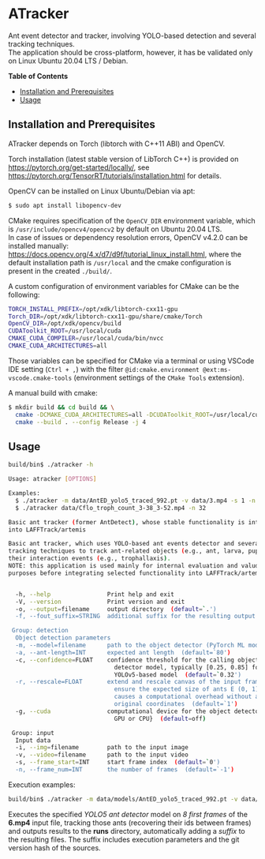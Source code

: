 # ATracker
Ant event detector and tracker, involving YOLO-based detection and several tracking techniques.  
The application should be cross-platform, however, it has be validated only on Linux Ubuntu 20.04 LTS / Debian.

__Table of Contents__
- [Installation and Prerequisites](#installation-and-prerequisites)
- [Usage](#usage)

## Installation and Prerequisites
ATracker depends on Torch (libtorch with C++11 ABI) and OpenCV.

Torch installation (latest stable version of LibTorch C++) is provided on https://pytorch.org/get-started/locally/, see https://pytorch.org/TensorRT/tutorials/installation.html for details.

OpenCV can be installed on Linux Ubuntu/Debian via apt:
```sh
$ sudo apt install libopencv-dev
```
CMake requires specification of the `OpenCV_DIR` environment variable, which is `/usr/include/opencv4/opencv2` by default on Ubuntu 20.04 LTS.  
In case of issues or dependency resolution errors, OpenCV v4.2.0 can be installed manually: https://docs.opencv.org/4.x/d7/d9f/tutorial_linux_install.html, where the default installation path is `/usr/local` and the cmake configuration is present in the created `./build/`.

A custom configuration of environment variables for CMake can be the following:
```sh
TORCH_INSTALL_PREFIX=/opt/xdk/libtorch-cxx11-gpu
Torch_DIR=/opt/xdk/libtorch-cxx11-gpu/share/cmake/Torch
OpenCV_DIR=/opt/xdk/opencv/build
CUDAToolkit_ROOT=/usr/local/cuda
CMAKE_CUDA_COMPILER=/usr/local/cuda/bin/nvcc
CMAKE_CUDA_ARCHITECTURES=all
```
Those variables can be specified for CMake via a terminal or using VSCode IDE setting (`Ctrl + ,`) with the filter `@id:cmake.environment @ext:ms-vscode.cmake-tools` (environment settings of the `CMake Tools` extension).

A manual build with cmake:
```sh
$ mkdir build && cd build && \
  cmake -DCMAKE_CUDA_ARCHITECTURES=all -DCUDAToolkit_ROOT=/usr/local/cuda -DCMAKE_CUDA_COMPILER=/usr/local/cuda/bin/nvcc -DOpenCV_DIR=/opt/xdk/opencv/build -DTORCH_INSTALL_PREFIX=/opt/xdk/libtorch-cxx11-gpu -DTorch_DIR=/opt/xdk/libtorch-cxx11-gpu/share/cmake/Torch .. && \
  cmake --build . --config Release -j 4
```

## Usage

```sh
build/bin$ ./atracker -h

Usage: atracker [OPTIONS]

Examples:
  $ ./atracker -m data/AntED_yolo5_traced_992.pt -v data/3.mp4 -s 1 -n 8
  $ ./atracker data/Cflo_troph_count_3-38_3-52.mp4 -n 32

Basic ant tracker (former AntDetect), whose stable functionality is integrated
into LAFFTrack/artemis

Basic ant tracker, which uses YOLO-based ant events detector and several
tracking techniques to track ant-related objects (e.g., ant, larva, pupa) and
their interaction events (e.g., trophallaxis).
NOTE: this application is used mainly for internal evaluation and valudation
purposes before integrating selected functionality into LAFFTrack/artemis.


  -h, --help                Print help and exit
  -V, --version             Print version and exit
  -o, --output=filename     output directory  (default=`.')
  -f, --fout_suffix=STRING  additional suffix for the resulting output files

 Group: detection
  Object detection parameters
  -m, --model=filename      path to the object detector (PyTorch ML model)
  -a, --ant-length=INT      expected ant length  (default=`80')
  -c, --confidence=FLOAT    confidence threshold for the calling object
                              detector model, typically [0.25, 0.85] for a
                              YOLOv5-based model  (default=`0.32')
  -r, --rescale=FLOAT       extend and rescale canvas of the input frames to
                              ensure the expected size of ants E (0, 1). NOTE:
                              causes a computational overhead without affecting
                              original coordinates  (default=`1')
  -g, --cuda                computational device for the object detector (CUDA
                              GPU or CPU}  (default=off)

 Group: input
  Input data
  -i, --img=filename        path to the input image
  -v, --video=filename      path to the input video
  -s, --frame_start=INT     start frame index  (default=`0')
  -n, --frame_num=INT       the number of frames  (default=`-1')
```

Execution examples:
```sh
build/bin$ ./atracker -m data/models/AntED_yolo5_traced_992.pt -v data/video/NontaggedAnts/6.mp4 -o runs -n 8
```
Executes the specified _YOLO5 ant detector_ model on _8 first frames_ of the __6.mp4__ input file, tracking those ants (recovering their ids between frames) and outputs results to the __runs__ directory, automatically adding a _suffix_ to the resulting files. The suffix includes execution parameters and the git version hash of the sources.
